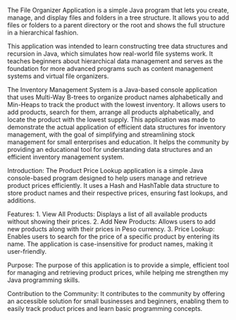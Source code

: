 The File Organizer Application is a simple Java program that lets you create, manage, and display files and folders in a tree structure. It allows you to add files or folders to a parent directory or the root and shows the full structure in a hierarchical fashion.

This application was intended to learn constructing tree data structures and recursion in Java, which simulates how real-world file systems work. It teaches beginners about hierarchical data management and serves as the foundation for more advanced programs such as content management systems and virtual file organizers.


The Inventory Management System is a Java-based console application that uses Multi-Way B-trees to organize product names alphabetically and Min-Heaps to track the product with the lowest inventory. It allows users to add products, search for them, arrange all products alphabetically, and locate the product with the lowest supply. This application was made to demonstrate the actual application of efficient data structures for inventory management, with the goal of simplifying and streamlining stock management for small enterprises and education. It helps the community by providing an educational tool for understanding data structures and an efficient inventory management system.

Introduction: 
The Product Price Lookup application is a simple Java console-based program designed to help users manage and retrieve product prices efficiently. It uses a Hash and HashTable data structure to store product names and their respective prices, ensuring fast lookups, and additions.

Features:
 	1. View All Products: Displays a list of all available products without showing their prices.
 	2. Add New Products: Allows users to add new products along with their prices in Peso currency.
 	3. Price Lookup: Enables users to search for the price of a specific product by entering its name. The application is case-insensitive for product names, making it user-friendly.

Purpose:
The purpose of this application is to provide a simple, efficient tool for managing and retrieving product prices, while helping me strengthen my Java programming skills.

Contribution to the Community:
It contributes to the community by offering an accessible solution for small businesses and beginners, enabling them to easily track product prices and learn basic programming concepts.

